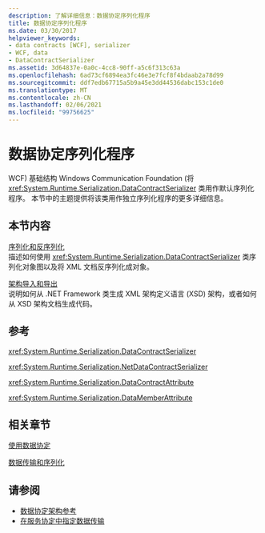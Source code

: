 ```yaml
---
description: 了解详细信息：数据协定序列化程序
title: 数据协定序列化程序
ms.date: 03/30/2017
helpviewer_keywords:
- data contracts [WCF], serializer
- WCF, data
- DataContractSerializer
ms.assetid: 3d64837e-0a0c-4cc8-90ff-a5c6f313c63a
ms.openlocfilehash: 6ad73cf6894ea3fc46e3e7fcf8f4bdaab2a78d99
ms.sourcegitcommit: ddf7edb67715a5b9a45e3dd44536dabc153c1de0
ms.translationtype: MT
ms.contentlocale: zh-CN
ms.lasthandoff: 02/06/2021
ms.locfileid: "99756625"
---
```

# <a name="data-contract-serializer"></a>数据协定序列化程序

WCF) 基础结构 Windows Communication Foundation (将 <xref:System.Runtime.Serialization.DataContractSerializer> 类用作默认序列化程序。 本节中的主题提供将该类用作独立序列化程序的更多详细信息。  
  
## <a name="in-this-section"></a>本节内容  

 [序列化和反序列化](serialization-and-deserialization.md)  
 描述如何使用 <xref:System.Runtime.Serialization.DataContractSerializer> 类序列化对象图以及将 XML 文档反序列化成对象。  
  
 [架构导入和导出](schema-import-and-export.md)  
 说明如何从 .NET Framework 类生成 XML 架构定义语言 (XSD) 架构，或者如何从 XSD 架构文档生成代码。  
  
## <a name="reference"></a>参考  

 <xref:System.Runtime.Serialization.DataContractSerializer>  
  
 <xref:System.Runtime.Serialization.NetDataContractSerializer>  
  
 <xref:System.Runtime.Serialization.DataContractAttribute>  
  
 <xref:System.Runtime.Serialization.DataMemberAttribute>  
  
## <a name="related-sections"></a>相关章节  

 [使用数据协定](using-data-contracts.md)  
  
 [数据传输和序列化](data-transfer-and-serialization.md)  
  
## <a name="see-also"></a>请参阅

- [数据协定架构参考](data-contract-schema-reference.md)
- [在服务协定中指定数据传输](specifying-data-transfer-in-service-contracts.md)
